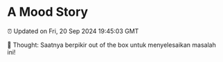 # A Mood Story

⏰ Updated on Fri, 20 Sep 2024 19:45:03 GMT

💭 Thought: Saatnya berpikir out of the box untuk menyelesaikan masalah ini!

